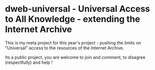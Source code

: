 # dweb-universal - Universal Access to All Knowledge - extending the Internet Archive

This is my meta project for this year's project - pushing the limits on "Universal" access to the resources of the Internet Archive. 

Its a public project, you are welcome to join and comment, to disagree (respectfully) and help ! 
